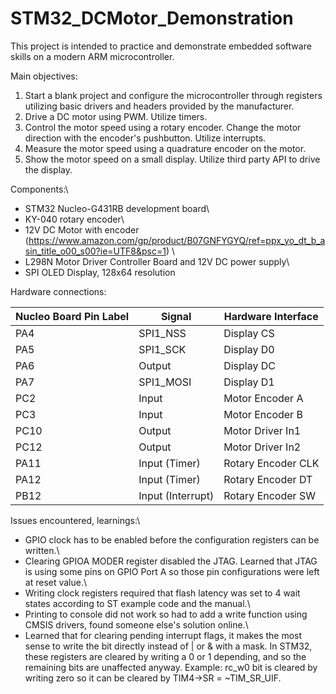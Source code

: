 # STM32_DCMotor_Demonstration

This project is intended to practice and demonstrate embedded software skills on a modern ARM microcontroller.

Main objectives:
1. Start a blank project and configure the microcontroller through registers utilizing basic drivers and headers provided by the manufacturer.
2. Drive a DC motor using PWM. Utilize timers.
3. Control the motor speed using a rotary encoder. Change the motor direction with the encoder's pushbutton. Utilize interrupts.
4. Measure the motor speed using a quadrature encoder on the motor.
5. Show the motor speed on a small display. Utilize third party API to drive the display.


Components:\
- STM32 Nucleo-G431RB development board\
- KY-040 rotary encoder\
- 12V DC Motor with encoder (https://www.amazon.com/gp/product/B07GNFYGYQ/ref=ppx_yo_dt_b_asin_title_o00_s00?ie=UTF8&psc=1) \
- L298N Motor Driver Controller Board and 12V DC power supply\
- SPI OLED Display, 128x64 resolution


Hardware connections:

| Nucleo Board Pin Label | Signal    		| Hardware Interface |
|------------------------|------------------|--------------------|
| PA4                    | SPI1_NSS  		| Display CS         |
| PA5                    | SPI1_SCK  		| Display D0         |
| PA6                    | Output    		| Display DC         |
| PA7                    | SPI1_MOSI 		| Display D1         |
| PC2                    | Input     		| Motor Encoder A    |
| PC3                    | Input     		| Motor Encoder B    |
| PC10                   | Output    		| Motor Driver In1   |
| PC12                   | Output    		| Motor Driver In2   |
| PA11                   | Input (Timer)	| Rotary Encoder CLK |
| PA12                   | Input (Timer)	| Rotary Encoder DT  |
| PB12                   | Input (Interrupt)| Rotary Encoder SW  |


Issues encountered, learnings:\
- GPIO clock has to be enabled before the configuration registers can be written.\
- Clearing GPIOA MODER register disabled the JTAG. Learned that JTAG is using some pins on GPIO Port A so those pin configurations were left at reset value.\
- Writing clock registers required that flash latency was set to 4 wait states according to ST example code and the manual.\
- Printing to console did not work so had to add a write function using CMSIS drivers, found someone else's solution online.\
- Learned that for clearing pending interrupt flags, it makes the most sense to write the bit directly instead of | or & with a mask. In STM32, these registers are cleared by writing a 0 or 1 depending, and so the remaining bits are unaffected anyway. Example: rc_w0 bit is cleared by writing zero so it can be cleared by TIM4->SR = ~TIM_SR_UIF. 


